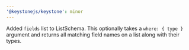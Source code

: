 ```yaml
---
'@keystonejs/keystone': minor
---
```


Added `fields` list to ListSchema. This optionally takes a `where: { type }` argument and returns all matching field names on a list along with their types.
